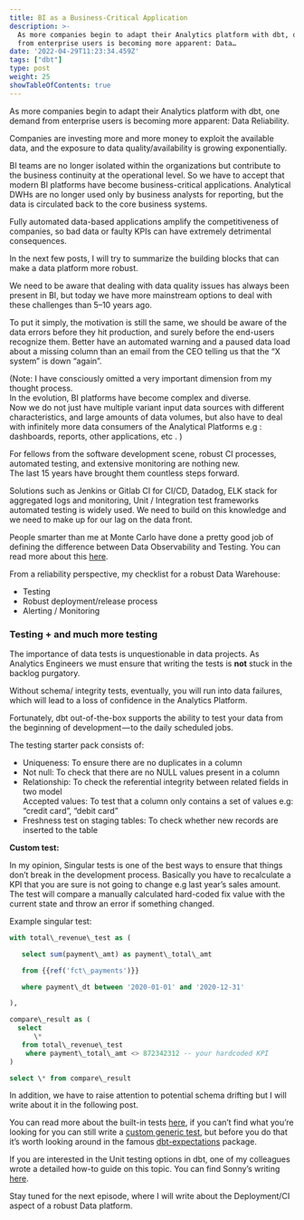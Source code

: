 ```yaml
---
title: BI as a Business-Critical Application
description: >-
  As more companies begin to adapt their Analytics platform with dbt, one demand
  from enterprise users is becoming more apparent: Data…
date: '2022-04-29T11:23:34.459Z'
tags: ["dbt"]
type: post
weight: 25
showTableOfContents: true
---
```


As more companies begin to adapt their Analytics platform with dbt, one demand from enterprise users is becoming more apparent: Data Reliability.

Companies are investing more and more money to exploit the available data, and the exposure to data quality/availability is growing exponentially.

BI teams are no longer isolated within the organizations but contribute to the business continuity at the operational level. So we have to accept that modern BI platforms have become business-critical applications. Analytical DWHs are no longer used only by business analysts for reporting, but the data is circulated back to the core business systems.

Fully automated data-based applications amplify the competitiveness of companies, so bad data or faulty KPIs can have extremely detrimental consequences.

In the next few posts, I will try to summarize the building blocks that can make a data platform more robust.

We need to be aware that dealing with data quality issues has always been present in BI, but today we have more mainstream options to deal with these challenges than 5–10 years ago.

To put it simply, the motivation is still the same, we should be aware of the data errors before they hit production, and surely before the end-users recognize them. Better have an automated warning and a paused data load about a missing column than an email from the CEO telling us that the “X system” is down “again”.

(Note: I have consciously omitted a very important dimension from my thought process.   
In the evolution, BI platforms have become complex and diverse.  
Now we do not just have multiple variant input data sources with different characteristics, and large amounts of data volumes, but also have to deal with infinitely more data consumers of the Analytical Platforms e.g : dashboards, reports, other applications, etc . )

For fellows from the software development scene, robust CI processes, automated testing, and extensive monitoring are nothing new.   
The last 15 years have brought them countless steps forward.

Solutions such as Jenkins or Gitlab CI for CI/CD, Datadog, ELK stack for aggregated logs and monitoring, Unit / Integration test frameworks automated testing is widely used. We need to build on this knowledge and we need to make up for our lag on the data front.

People smarter than me at Monte Carlo have done a pretty good job of defining the difference between Data Observability and Testing. You can read more about this [here](https://www.montecarlodata.com/blog-what-is-data-observability/#Data-observability-vs.-testing).

From a reliability perspective, my checklist for a robust Data Warehouse:

*   Testing
*   Robust deployment/release process
*   Alerting / Monitoring

### **Testing + and much more testing**

The importance of data tests is unquestionable in data projects. As Analytics Engineers we must ensure that writing the tests is **not** stuck in the backlog purgatory.

Without schema/ integrity tests, eventually, you will run into data failures, which will lead to a loss of confidence in the Analytics Platform.

Fortunately, dbt out-of-the-box supports the ability to test your data from the beginning of development — to the daily scheduled jobs.

The testing starter pack consists of:

*   Uniqueness: To ensure there are no duplicates in a column
*   Not null: To check that there are no NULL values present in a column
*   Relationship: To check the referential integrity between related fields in two model  
    Accepted values: To test that a column only contains a set of values e.g: “credit card”, “debit card”
*   Freshness test on staging tables: To check whether new records are inserted to the table

**Custom test:**

In my opinion, Singular tests is one of the best ways to ensure that things don’t break in the development process. Basically you have to recalculate a KPI that you are sure is not going to change e.g last year’s sales amount. The test will compare a manually calculated hard-coded fix value with the current state and throw an error if something changed.

Example singular test:

```sql
with total\_revenue\_test as (

   select sum(payment\_amt) as payment\_total\_amt

   from {{ref('fct\_payments')}}

   where payment\_dt between '2020-01-01' and '2020-12-31'

),

compare\_result as (  
  select   
      \*  
   from total\_revenue\_test  
    where payment\_total\_amt <> 872342312 -- your hardcoded KPI  
)

select \* from compare\_result

```
In addition, we have to raise attention to potential schema drifting but I will write about it in the following post.

You can read more about the built-in tests [here](https://docs.getdbt.com/docs/building-a-dbt-project/tests), if you can’t find what you’re looking for you can still write a [custom generic test](https://docs.getdbt.com/docs/guides/writing-custom-generic-tests), but before you do that it’s worth looking around in the famous [dbt-expectations](https://github.com/calogica/dbt-expectations) package.

If you are interested in the Unit testing options in dbt, one of my colleagues wrote a detailed how-to guide on this topic. You can find Sonny’s writing [here](https://blog.hiflylabs.hu/en/2022/02/10/environment-dependent-unit-testing-in-dbt/).

Stay tuned for the next episode, where I will write about the Deployment/CI aspect of a robust Data platform.